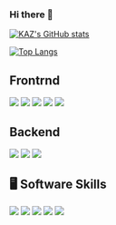 ### Hi there 👋

[![KAZ's GitHub stats](https://github-readme-stats.vercel.app/api?username=kazufoot21&theme=vue-dark&show_icons=true)](https://github.com/kazufoot21/github-readme-stats)

[![Top Langs](https://github-readme-stats.vercel.app/api/top-langs/?username=kazufoot21&theme=vue-dark&show_icons=true&layout=compact)](https://github.com/kazufoot21/github-readme-stats)


## Frontrnd
<img src="https://img.shields.io/badge/-Javascript-F7DF1E.svg?logo=javascript&style=plastic"> <img src="https://img.shields.io/badge/-Typescript-007ACC.svg?logo=typescript&style=plastic"> <img src="https://img.shields.io/badge/-React-61DAFB.svg?logo=react&style=plastic"> <img src="https://img.shields.io/badge/-Next.js-000000.svg?logo=next.js&style=plastic"> <img src="https://img.shields.io/badge/-Redux-764ABC.svg?logo=redux&style=plastic">

## Backend
<img src="https://img.shields.io/badge/-Node.js-339933.svg?logo=node.js&style=plastic"> <img src="https://img.shields.io/badge/-Mongodb-47A248.svg?logo=mongodb&style=plastic"> <img src="https://img.shields.io/badge/-Firebase-FFCA28.svg?logo=firebase&style=plastic">


## 🖥  Software Skills
<img src="https://img.shields.io/badge/-Adobe%20premiere-EA77FF.svg?logo=adobe-premiere&style=plastic"> <img src="https://img.shields.io/badge/-Adobe%20aftere%20ffects-D291FF.svg?logo=adobe-aftere-ffects&style=plastic"> <img src="https://img.shields.io/badge/-Adobe%20illustrator-FF7C00.svg?logo=adobe-illustrator&style=plastic"> <img src="https://img.shields.io/badge/-Adobe%20lightroom%20classic-ADD5EC.svg?logo=adobe-lightroom-classic&style=plastic"> <img src="https://img.shields.io/badge/-Adobe%20photoshop-00C8FF.svg?logo=adobe-photoshop&style=plastic">

<!--
**kazufoot21/kazufoot21** is a ✨ _special_ ✨ repository because its `README.md` (this file) appears on your GitHub profile.

Here are some ideas to get you started:

- 🔭 I’m currently working on ...
- 🌱 I’m currently learning ...
- 👯 I’m looking to collaborate on ...
- 🤔 I’m looking for help with ...
- 💬 Ask me about ...
- 📫 How to reach me: ...
- 😄 Pronouns: ...
- ⚡ Fun fact: ...
-->
